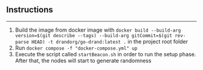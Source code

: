 ## Instructions

---
1) Build the image from docker image with `docker build --build-arg version=$(git describe --tags) --build-arg gitCommit=$(git rev-parse HEAD) -t drandorg/go-drand:latest .` in the project root folder
2) Run `docker compose -f "docker-compose.yml" up`
3) Execute the script called `startBeacon.sh` in order to run the setup phase. After that, the nodes will start to generate randomness
